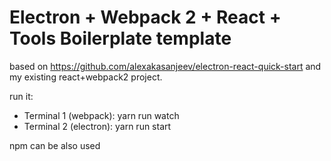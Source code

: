 # Electron + Webpack 2 + React + Tools Boilerplate template #

based on https://github.com/alexakasanjeev/electron-react-quick-start and my existing react+webpack2 project.

run it:
* Terminal 1 (webpack): yarn run watch
* Terminal 2 (electron): yarn run start
  
npm can be also used
